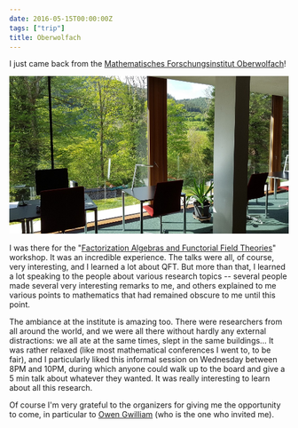 ```yaml
---
date: 2016-05-15T00:00:00Z
tags: ["trip"]
title: Oberwolfach
---
```


I just came back from the [Mathematisches Forschungsinstitut Oberwolfach](https://www.mfo.de/)!

<!--more-->

![The library](mfo.jpg)

I was there for the "[Factorization Algebras and Functorial Field Theories](https://www.mfo.de/occasion/1619/www_view)" workshop. It was an incredible experience. The talks were all, of course, very interesting, and I learned a lot about QFT. But more than that, I learned a lot speaking to the people about various research topics -- several people made several very interesting remarks to me, and others explained to me various points to mathematics that had remained obscure to me until this point.

The ambiance at the institute is amazing too. There were researchers from all around the world, and we were all there without hardly any external distractions: we all ate at the same times, slept in the same buildings... It was rather relaxed (like most mathematical conferences I went to, to be fair), and I particularly liked this informal session on Wednesday between 8PM and 10PM, during which anyone could walk up to the board and give a 5 min talk about whatever they wanted. It was really interesting to learn about all this research.

Of course I'm very grateful to the organizers for giving me the opportunity to come, in particular to [Owen Gwilliam](http://people.mpim-bonn.mpg.de/gwilliam/) (who is the one who invited me).
